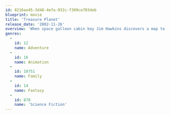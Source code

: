 ```yaml
---
id: 8216ae45-3d48-4efa-932c-f309ce7034eb
blueprint: movie
title: 'Treasure Planet'
release_date: '2002-11-26'
overview: 'When space galleon cabin boy Jim Hawkins discovers a map to an intergalactic "loot of a thousand worlds," a cyborg cook named John Silver teaches him to battle supernovas and space storms. But, soon, Jim realizes Silver is a pirate intent on mutiny!'
genres:
  -
    id: 12
    name: Adventure
  -
    id: 16
    name: Animation
  -
    id: 10751
    name: Family
  -
    id: 14
    name: Fantasy
  -
    id: 878
    name: 'Science Fiction'
---
```

